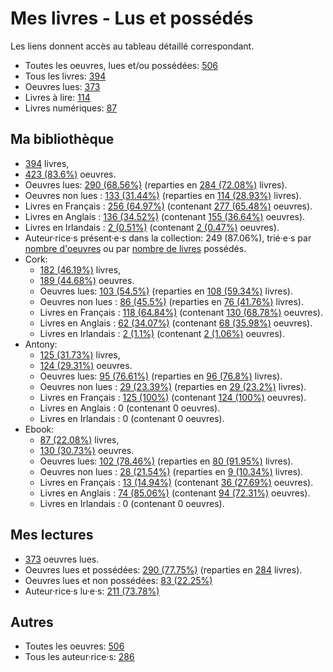 # Mes livres - Lus et possédés

Les liens donnent accès au tableau détaillé correspondant.

- Toutes les oeuvres, lues et/ou possédées: [506](Lists/all_w.md)
- Tous les livres: [394](Lists/all_b.md)
- Oeuvres lues: [373](Lists/read_w.md)
- Livres à lire: [114](Lists/unread_owned_b.md)
- Livres numériques: [87](Lists/owned_ebook_b.md)

## Ma bibliothèque

- [394](Lists/owned_b.md) livres,
- [423 (83.6%)](Lists/owned_w.md) oeuvres.
- Oeuvres lues: [290 (68.56%)](Lists/read_owned_w.md) (reparties en [284 (72.08%)](Lists/read_owned_b.md) livres).
- Oeuvres non lues : [133 (31.44%)](Lists/unread_owned_w.md) (reparties en [114 (28.93%)](Lists/unread_owned_b.md) livres).
- Livres en Français : [256 (64.97%)](Lists/owned_fr_b.md) (contenant [277 (65.48%)](Lists/owned_fr_w.md) oeuvres).
- Livres en Anglais : [136 (34.52%)](Lists/owned_en_b.md) (contenant [155 (36.64%)](Lists/owned_en_w.md) oeuvres).
- Livres en Irlandais : [2 (0.51%)](Lists/owned_ga_b.md) (contenant [2 (0.47%)](Lists/owned_ga_w.md) oeuvres).
- Auteur·rice·s présent·e·s dans la collection: 249 (87.06%), trié·e·s par [nombre d'oeuvres](Lists/owned_w_a.md) ou par [nombre de livres](Lists/owned_b_a.md) possédés.
- Cork:
    - [182 (46.19%)](Lists/owned_cork_b.md) livres,
    - [189 (44.68%)](Lists/owned_cork_w.md) oeuvres.
    - Oeuvres lues: [103 (54.5%)](Lists/read_owned_cork_w.md) (reparties en [108 (59.34%)](Lists/read_owned_cork_b.md) livres).
    - Oeuvres non lues : [86 (45.5%)](Lists/unread_owned_cork_w.md) (reparties en [76 (41.76%)](Lists/unread_owned_cork_b.md) livres).
    - Livres en Français : [118 (64.84%)](Lists/owned_fr_cork_b.md) (contenant [130 (68.78%)](Lists/owned_fr_cork_w.md) oeuvres).
    - Livres en Anglais : [62 (34.07%)](Lists/owned_en_cork_b.md) (contenant [68 (35.98%)](Lists/owned_en_cork_w.md) oeuvres).
    - Livres en Irlandais : [2 (1.1%)](Lists/owned_ga_cork_b.md) (contenant [2 (1.06%)](Lists/owned_ga_cork_w.md) oeuvres).
- Antony:
    - [125 (31.73%)](Lists/owned_antony_b.md) livres,
    - [124 (29.31%)](Lists/owned_antony_w.md) oeuvres.
    - Oeuvres lues: [95 (76.61%)](Lists/read_owned_antony_w.md) (reparties en [96 (76.8%)](Lists/read_owned_antony_b.md) livres).
    - Oeuvres non lues : [29 (23.39%)](Lists/unread_owned_antony_w.md) (reparties en [29 (23.2%)](Lists/unread_owned_antony_b.md) livres).
    - Livres en Français : [125 (100%)](Lists/owned_fr_antony_b.md) (contenant [124 (100%)](Lists/owned_fr_antony_w.md) oeuvres).
    - Livres en Anglais : 0 (contenant 0 oeuvres).
    - Livres en Irlandais : 0 (contenant 0 oeuvres).
- Ebook:
    - [87 (22.08%)](Lists/owned_ebook_b.md) livres,
    - [130 (30.73%)](Lists/owned_ebook_w.md) oeuvres.
    - Oeuvres lues: [102 (78.46%)](Lists/read_owned_ebook_w.md) (reparties en [80 (91.95%)](Lists/read_owned_ebook_b.md) livres).
    - Oeuvres non lues : [28 (21.54%)](Lists/unread_owned_ebook_w.md) (reparties en [9 (10.34%)](Lists/unread_owned_ebook_b.md) livres).
    - Livres en Français : [13 (14.94%)](Lists/owned_fr_ebook_b.md) (contenant [36 (27.69%)](Lists/owned_fr_ebook_w.md) oeuvres).
    - Livres en Anglais : [74 (85.06%)](Lists/owned_en_ebook_b.md) (contenant [94 (72.31%)](Lists/owned_en_ebook_w.md) oeuvres).
    - Livres en Irlandais : 0 (contenant 0 oeuvres).

## Mes lectures

- [373](Lists/read_w.md) oeuvres lues.
- Oeuvres lues et possédées: [290 (77.75%)](Lists/read_owned_w.md) (reparties en [284](Lists/read_owned_b.md) livres).
- Oeuvres lues et non possédées: [83 (22.25%)](Lists/read_not_owned_w.md)
- Auteur·rice·s lu·e·s: [211 (73.78%)](Lists/read_a.md)

## Autres

- Toutes les oeuvres: [506](Lists/all_w.md)
- Tous les auteur·rice·s: [286](Lists/all_a.md)